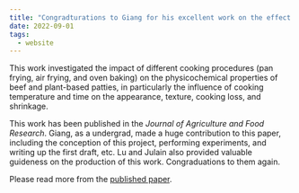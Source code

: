 ```yaml
---
title: "Congradturations to Giang for his excellent work on the effect of cooking methods on properties of beef and plant-based burgers"
date: 2022-09-01
tags:
  - website
---
```


This work investigated the impact of different cooking procedures
(pan frying, air frying, and oven baking) on the physicochemical
properties of beef and plant-based patties, in particularly the
influence of cooking temperature and time on the
appearance, texture, cooking loss, and shrinkage.

This work has been published in the _Journal of Agriculture and Food Research_.
Giang, as a undergrad, made a huge contribution to this paper, including the conception of this project,
performing experiments, and writing up the first draft, etc. Lu and Julain also provided
valuable guideness on the production of this work. Congraduations to them again.

Please read more from the [published paper](https://doi.org/10.1016/j.jafr.2022.100355).

